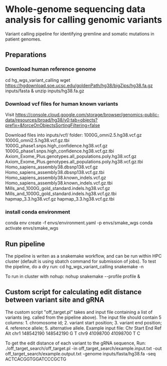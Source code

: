 # Whole-genome sequencing data analysis for calling genomic variants
Variant calling pipeline for identifying gremline and somatic mutations in patient genomes. 

## Preparations 
### Download human reference genome
cd hg_wgs_variant_calling
wget https://hgdownload.soe.ucsc.edu/goldenPath/hg38/bigZips/hg38.fa.gz inputs/fasta & unzip inputs/hg38.fa.gz

### Download vcf files for human known variants
Visit https://console.cloud.google.com/storage/browser/genomics-public-data/resources/broad/hg38/v0;tab=objects?prefix=&forceOnObjectsSortingFiltering=false

Download files into inputs/vcf/ folder:
1000G_omni2.5.hg38.vcf.gz
1000G_omni2.5.hg38.vcf.gz.tbi
1000G_phase1.snps.high_confidence.hg38.vcf.gz
1000G_phase1.snps.high_confidence.hg38.vcf.gz.tbi
Axiom_Exome_Plus.genotypes.all_populations.poly.hg38.vcf.gz
Axiom_Exome_Plus.genotypes.all_populations.poly.hg38.vcf.gz.tbi
Homo_sapiens_assembly38.dbsnp138.vcf.gz
Homo_sapiens_assembly38.dbsnp138.vcf.gz.tbi
Homo_sapiens_assembly38.known_indels.vcf.gz
Homo_sapiens_assembly38.known_indels.vcf.gz.tbi
Mills_and_1000G_gold_standard.indels.hg38.vcf.gz
Mills_and_1000G_gold_standard.indels.hg38.vcf.gz.tbi
hapmap_3.3.hg38.vcf.gz
hapmap_3.3.hg38.vcf.gz.tbi

### install conda environment
conda env create -f envs/environment.yaml -p envs/smake_wgs
conda activate envs/smake_wgs

## Run pipeline
The pipeline is writen as a snakemake workflow, and can be run within HPC cluster (default is using sbatch command for submission of jobs). 
To test the pipeline, do a dry run: 
cd hg_wgs_variant_calling
snakemake -n

To run in cluster with nohup:
nohup snakemake --profile profile &

## Custom script for calculating edit distance between variant site and gRNA
The custom script "off_target.pl" takes and input file containing a list of variants (eg. called from the pipeline above). The input file should contain 5 columns: 1. chromosome id; 2. variant start position; 3. variant end position; 4. reference allele; 5. alternative allele. 
Example input file: 
Chr	Start	End	Ref	Alt
chr1	148542190	148542190	G	T
chr9	41098700	41098700	T	C

To get the edit distance of each variant to the gRNA sequence, Run:
./off_target_search/off_target.pl -in off_target_search/example.input.txt -out off_target_search/example.output.txt -genome inputs/fasta/hg38.fa -seq ACTCACGGTGGATCCCGCTG
